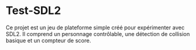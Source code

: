 # Test-SDL2
Ce projet est un jeu de plateforme simple créé pour expérimenter avec SDL2. Il comprend un personnage contrôlable, une détection de collision basique et un compteur de score.
